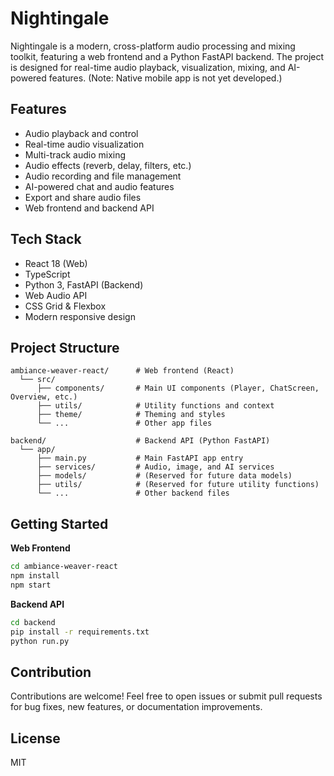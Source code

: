 # Nightingale

Nightingale is a modern, cross-platform audio processing and mixing toolkit, featuring a web frontend and a Python FastAPI backend. The project is designed for real-time audio playback, visualization, mixing, and AI-powered features. (Note: Native mobile app is not yet developed.)

## Features
- Audio playback and control
- Real-time audio visualization
- Multi-track audio mixing
- Audio effects (reverb, delay, filters, etc.)
- Audio recording and file management
- AI-powered chat and audio features
- Export and share audio files
- Web frontend and backend API

## Tech Stack
- React 18 (Web)
- TypeScript
- Python 3, FastAPI (Backend)
- Web Audio API
- CSS Grid & Flexbox
- Modern responsive design

## Project Structure
```
ambiance-weaver-react/      # Web frontend (React)
  └── src/
      ├── components/       # Main UI components (Player, ChatScreen, Overview, etc.)
      ├── utils/            # Utility functions and context
      ├── theme/            # Theming and styles
      └── ...               # Other app files

backend/                    # Backend API (Python FastAPI)
  └── app/
      ├── main.py           # Main FastAPI app entry
      ├── services/         # Audio, image, and AI services
      ├── models/           # (Reserved for future data models)
      ├── utils/            # (Reserved for future utility functions)
      └── ...               # Other backend files
```

## Getting Started

**Web Frontend**
```bash
cd ambiance-weaver-react
npm install
npm start
```

**Backend API**
```bash
cd backend
pip install -r requirements.txt
python run.py
```

## Contribution

Contributions are welcome! Feel free to open issues or submit pull requests for bug fixes, new features, or documentation improvements.

## License

MIT 